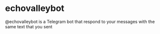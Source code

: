 # echovalleybot
@echovalleybot is a Telegram bot that respond to your messages with the same text that you sent 
